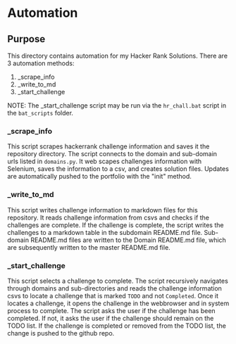 
# Automation

## Purpose
This directory contains automation for my Hacker Rank Solutions. There are 3 automation methods:
1. _scrape_info
1. _write_to_md
1. _start_challenge

NOTE: The _start_challenge script may be run via the `hr_chall.bat` script in the `bat_scripts` folder.


### _scrape_info
This script scrapes hackerrank challenge information and saves it the repository directory. The script connects to the domain and sub-domain urls listed in `domains.py`. It web scapes challenges information with Selenium, saves the information to a csv, and creates solution files. Updates are automatically pushed to the portfolio with the "init" method.

### _write_to_md
This script writes challenge information to markdown files for this repository. It reads challenge information from csvs and checks if the challenges are complete. If the challenge is complete, the script writes the challenges to a markdown table in the subdomain README.md file. Sub-domain README.md files are written to the Domain README.md file, which are subsequently written to the master README.md file. 

### _start_challenge
This script selects a challenge to complete. The script recursively navigates through domains and sub-directories and reads the challenge information csvs to locate a challenge that is marked `TODO` and not `Completed`. Once it locates a challenge, it opens the challenge in the webbrowser and in system process to complete. The script asks the user if the challenge has been completed. If not, it asks the user if the challenge should remain on the TODO list. If the challenge is completed or removed from the TODO list, the change is pushed to the github repo.
